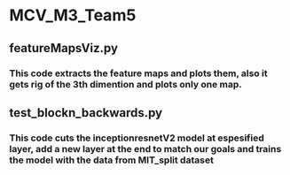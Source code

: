 # MCV_M3_Team5


## featureMapsViz.py 
### This code extracts the feature maps and plots them, also it gets rig of the 3th dimention and plots only one map.

## test_blockn_backwards.py
### This code cuts the inceptionresnetV2 model at espesified layer, add a new layer at the end to match our goals and trains the model with the data from MIT_split dataset
